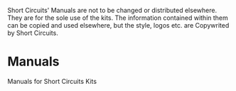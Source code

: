 Short Circuits' Manuals are not to be changed or distributed elsewhere. They are for the sole use of the kits. 
The information contained within them can be copied and used elsewhere, but the style, logos etc. are Copywrited by Short Circuits. 

# Manuals
Manuals for Short Circuits Kits
